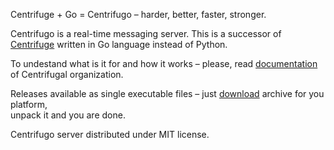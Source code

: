 Centrifuge + Go = Centrifugo – harder, better, faster, stronger.

Centrifugo is a real-time messaging server. This is a successor of 
[Centrifuge](https://github.com/centrifugal/centrifugo) written in Go 
language instead of Python.

To undestand what is it for and how it works – please, read 
[documentation](http://fzambia.gitbooks.io/centrifugal/content/) of 
Centrifugal organization.

Releases available as single executable files – just 
[download](https://github.com/centrifugal/centrifugo/releases) archive for you platform,  
unpack it and you are done. 

Centrifugo server distributed under MIT license.

